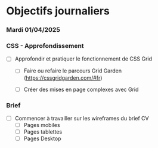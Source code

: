 # Objectifs journaliers

### Mardi 01/04/2025

### CSS - Approfondissement

- [ ] Approfondir et pratiquer le fonctionnement de CSS Grid
  - [ ] Faire ou refaire le parcours Grid Garden (https://cssgridgarden.com/#fr)
  - [ ] Créer des mises en page complexes avec Grid


### Brief

- [ ] Commencer à travailler sur les wireframes du brief CV
  - [ ] Pages mobiles
  - [ ] Pages tablettes
  - [ ] Pages Desktop
